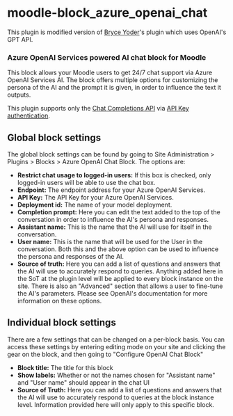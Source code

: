 # moodle-block_azure_openai_chat

This plugin is modified version of [Bryce Yoder](https://bryceyoder.com)'s plugin which uses OpenAI's GPT API.  

### Azure OpenAI Services powered AI chat block for Moodle

This block allows your Moodle users to get 24/7 chat support via Azure OpenAI Services AI. The block offers multiple options for customizing the persona of the AI and the prompt it is given, in order to influence the text it outputs. 

This plugin supports only the [Chat Completions API](https://learn.microsoft.com/en-us/azure/ai-services/openai/reference#chat-completions) via [API Key authentication](https://learn.microsoft.com/en-us/azure/ai-services/openai/reference#authentication).

## Global block settings

The global block settings can be found by going to Site Administration > Plugins > Blocks > Azure OpenAI Chat Block. The options are:
-  **Restrict chat usage to logged-in users:** If this box is checked, only logged-in users will be able to use the chat box.
-  **Endpoint:** The endpoint address for your Azure OpenAI Services.
-  **API Key:** The API Key for your Azure OpenAI Services.
-  **Deployment id:** The name of your model deployment.
-  **Completion prompt:** Here you can edit the text added to the top of the conversation in order to influence the AI's persona and responses.
-  **Assistant name:** This is the name that the AI will use for itself in the conversation.
-  **User name:** This is the name that will be used for the User in the conversation. Both this and the above option can be used to influence the persona and responses of the AI.
-  **Source of truth:** Here you can add a list of questions and answers that the AI will use to accurately respond to queries. Anything added here in the SoT at the plugin level will be applied to every block instance on the site.
There is also an "Advanced" section that allows a user to fine-tune the AI's parameters. Please see OpenAI's documentation for more information on these options.

## Individual block settings

There are a few settings that can be changed on a per-block basis. You can access these settings by entering editing mode on your site and clicking the gear on the block, and then going to "Configure OpenAI Chat Block"

- **Block title:** The title for this block
- **Show labels:** Whether or not the names chosen for "Assistant name" and "User name" should appear in the chat UI
- **Source of Truth:** Here you can add a list of questions and answers that the AI will use to accurately respond to queries at the block instance level. Information provided here will only apply to this specific block.
